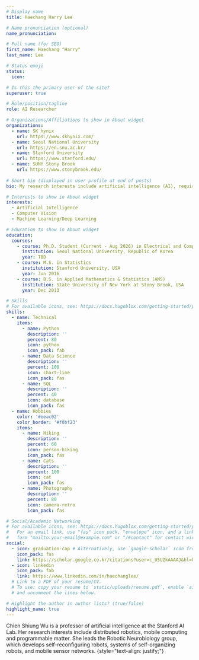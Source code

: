 ```yaml
---
# Display name
title: Haechang Harry Lee

# Name pronunciation (optional)
name_pronunciation:

# Full name (for SEO)
first_name: Haechang "Harry"
last_name: Lee

# Status emoji
status:
  icon: 

# Is this the primary user of the site?
superuser: true

# Role/position/tagline
role: AI Researcher

# Organizations/Affiliations to show in About widget
organizations:
  - name: SK hynix
    url: https://www.skhynix.com/
  - name: Seoul National University
    url: https://en.snu.ac.kr/
  - name: Stanford University
    url: https://www.stanford.edu/
  - name: SUNY Stony Brook
    url: https://www.stonybrook.edu/
    
# Short bio (displayed in user profile at end of posts)
bio: My research interests include artificial intelligence (AI), requiring practical expertise in business, statistics, machine learning, deep learning, computer vision, on-device AI, and IT infra services.

# Interests to show in About widget
interests:
  - Artificial Intelligence
  - Computer Vision
  - Machine Learning/Deep Learning

# Education to show in About widget
education:
  courses:
    - course: Ph.D. Student (Current - Aug 2026) in Electrical and Computer Engineering
      institution: Seoul National University, Republic of Korea
      year: TBD
    - course: M.S. in Statistics
      institution: Stanford University, USA
      year: Jun 2016
    - course: B.S. in Applied Mathematics & Statistics (AMS)
      institution: State University of New York at Stony Brook, USA
      year: Dec 2013

# Skills
# For available icons, see: https://docs.hugoblox.com/getting-started/page-builder/#icons
skills:
  - name: Technical
    items:
      - name: Python
        description: ''
        percent: 80
        icon: python
        icon_pack: fab
      - name: Data Science
        description: ''
        percent: 100
        icon: chart-line
        icon_pack: fas
      - name: SQL
        description: ''
        percent: 40
        icon: database
        icon_pack: fas
  - name: Hobbies
    color: '#eeac02'
    color_border: '#f0bf23'
    items:
      - name: Hiking
        description: ''
        percent: 60
        icon: person-hiking
        icon_pack: fas
      - name: Cats
        description: ''
        percent: 100
        icon: cat
        icon_pack: fas
      - name: Photography
        description: ''
        percent: 80
        icon: camera-retro
        icon_pack: fas

# Social/Academic Networking
# For available icons, see: https://docs.hugoblox.com/getting-started/page-builder/#icons
#   For an email link, use "fas" icon pack, "envelope" icon, and a link in the
#   form "mailto:your-email@example.com" or "/#contact" for contact widget.
social:
  - icon: graduation-cap # Alternatively, use `google-scholar` icon from `ai` icon pack
    icon_pack: fas
    link: https://scholar.google.co.kr/citations?user=c_U5UZkAAAAJ&hl=ko
  - icon: linkedin
    icon_pack: fab
    link: https://www.linkedin.com/in/haechanglee/
  # Link to a PDF of your resume/CV.
  # To use: copy your resume to `static/uploads/resume.pdf`, enable `ai` icons in `params.yaml`,
  # and uncomment the lines below.

# Highlight the author in author lists? (true/false)
highlight_name: true
---
```


Chien Shiung Wu is a professor of artificial intelligence at the Stanford AI Lab. Her research interests include distributed robotics, mobile computing and programmable matter. She leads the Robotic Neurobiology group, which develops self-reconfiguring robots, systems of self-organizing robots, and mobile sensor networks.
{style="text-align: justify;"}
